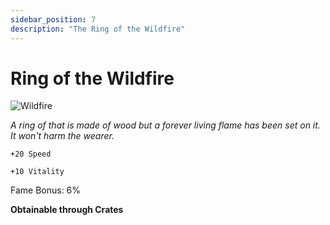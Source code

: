 ```yaml
---
sidebar_position: 7
description: "The Ring of the Wildfire"
---
```


# Ring of the Wildfire

![Wildfire](https://cdn.discordapp.com/attachments/1188575351639654461/1193154867506716672/Ring_of_the_Wildfire.png?ex=65abaf10&is=65993a10&hm=abcb75a6ffa8ca055f0d145b5d7b44a1514db9c4d8d70bfd3ee9dd550e63d988&)

<i>A ring of that is made of wood but a forever living flame has been set on it. It won't harm the wearer.</i>

    +20 Speed
    
    +10 Vitality
    
Fame Bonus: 6%

**Obtainable through Crates**
